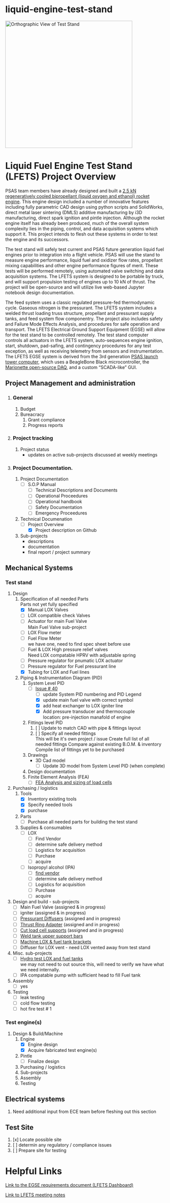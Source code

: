 # liquid-engine-test-stand

<img src="./teststand_orth.png" width="400" alt="Orthographic View of Test Stand">

# Liquid Fuel Engine Test Stand (LFETS) Project Overview

  PSAS team members have already designed and built a [2.5 kN regeneratively cooled bipropellant (liquid oxygen and ethanol) rocket engine](https://github.com/psas/liquid-engine-capstone-2015). This engine design included a number of innovative features including fully parametric CAD design using python scripts and SolidWorks, direct metal laser sintering (DMLS) additive manufacturing by i3D manufacturing, direct spark ignition and pintle injection. Although the rocket engine itself has already been produced, much of the overall system complexity lies in the piping, control, and data acquisition systems which support it. This project intends to flesh out these systems in order to test the engine and its successors.

  The test stand will safely test current and PSAS future generation liquid fuel engines prior to integration into a flight vehicle. PSAS will use the stand to measure engine performance, liquid fuel and oxidizer flow rates, propellant mixing capabilities and other engine performance figures of merit. These tests will be performed remotely, using automated valve switching and data acquisition systems. The LFETS system is designed to be portable by truck, and will support propulsion testing of engines up to 10 kN of thrust. The project will be open-source and will utilize live web-based Jupyter notebook design documentation.

  The feed system uses a classic regulated pressure-fed thermodynamic cycle. Gaseous nitrogen is the pressurant. The LFETS system includes a welded thrust loading truss structure, propellant and pressurant supply tanks, and feed system flow componentry. The project also includes safety and Failure Mode Effects Analysis, and procedures for safe operation and transport.
The LFETS Electrical Ground Support Equipment (EGSE) will allow for the test stand to be controlled remotely. The test stand computer controls all actuators in the LFETS system, auto-sequences engine ignition, start, shutdown, pad-safing, and contingency procedures for any test exception, as well as receiving telemetry from sensors and instrumentation. The LFETS EGSE system is derived from the 3rd generation [PSAS launch tower computer](https://github.com/psas/launch-tower), which uses a BeagleBone Black microcontroller, the [Marionette open-source DAQ](https://marionette-daq.github.io/), and a custom “SCADA-like” GUI.

###

## Project Management and administration
1. ### General
    1. Budget
    2. Bureacracy
         1. Grant compliance
         2. Progress reports
2. ### Project tracking
    1. Project status
         - updates on active sub-projects discussed at weekly meetings
3. ### Project Documentation.
    1. Project Documentation
         - [ ] S.O.P Manual
            - [ ] Technical Descriptions and Documents
            - [ ] Operational Proceedures
            - [ ] Operational handbook
            - [ ] Safety Documentation
            - [ ] Emergency Proceedures
    2. Technical Documenation
         - [ ] Project Overview
             - [X] Project description on Github
    3. Sub-projects 
         - descriptions
         - documentation
         - final report / project summary

## Mechanical Systems 
### Test stand
1. Design
   1. Specification of all needed Parts  
       Parts not yet fully specified
      - [x] Manual LOX Valves
      - [ ] LOX compatible check Valves
      - [ ] Actuator for main Fuel Valve  
           Main Fuel Valve sub-project
      - [ ] LOX Flow meter
      - [ ] Fuel Flow Meter  
           we have one, need to find spec sheet before use
      - [ ] Fuel & LOX High pressure relief valves  
           Need LOX compatable HPRV with adjustable spring
      - [ ] Pressure regulator for pnumatic LOX actuator
      - [ ] Pressure regulator for Fuel pressurant line
      - [x] Tubing for LOX and Fuel lines
   2. Piping & Instrumentation Diagram (PID)
       1. System Level PID
          - [ ] [Issue # 40](https://github.com/psas/liquid-engine-test-stand/issues/40)   
            - [ ] update System PID numbering and PID Legend
            - [x] update main fuel valve with correct symbol
            - [x] add heat exchanger to LOX igniter line
            - [x] Add pressure transducer and thermocouple  
                  location: pre-injection manafold of engine
        2. Fittings level PID
           1. [ ] Update to match CAD with pipe & fittings layout
           2. [ ] Specify all needed fittings  
                 This will be it's own project / issue
                 Create full list of all needed fittings
                 Compare against existing B.O.M. & inventory
                 Compile list of fittings yet to be purchased
        3. Drawings
            -  3D Cad model
                 - [ ] Update 3D model from System Level PID (when complete) 
        4.  Design documentation            
        5.  Finite Element Analysis (FEA)
            - [ ] [FEA Analysis and sizing of load cells](https://github.com/psas/liquid-engine-test-stand/issues/24)  
2. Purchasing / logistics
   1. Tools
      - [x] Inventory existing tools
      - [x] Specify needed tools
      - [x] purchase
   2. Parts
      - [ ] Purchase all needed parts for building the test stand
   3. Supplies & consumables
      - [ ] LOX
        - [ ] Find Vendor
        - [ ] determine safe delivery method
        - [ ] Logistics for acquisition
        - [ ] Purchase
        - [ ] acquire
      - [ ] Isopropyl alcohol (IPA)
        - [ ] [find vendor](https://github.com/psas/liquid-engine-test-stand/issues/38) 
        - [ ] determine safe delivery method
        - [ ] Logistics for acquisition
        - [ ] Purchase
        - [ ] acquire
3. Design and build - sub-projects
   - [ ] Main Fuel Valve (assigned & in progress)
   - [ ] igniter (assigned & in progress)
   - [ ] [Pressurant Diffusers](https://github.com/psas/liquid-engine-test-stand/issues/37) (assigned and in progress)
   - [ ] [Thrust Ring Adapter](https://github.com/psas/liquid-engine-test-stand/issues/36) (assigned and in progress)
   - [ ] [Cut load cell supports](https://github.com/psas/liquid-engine-test-stand/issues/32) (assigned and in progress)
   - [ ] [Weld tank upper support bars](https://github.com/psas/liquid-engine-test-stand/issues/35)
   - [ ] [Machine LOX & fuel tank brackets](https://github.com/psas/liquid-engine-test-stand/issues/34)
   - [ ] Diffuser for LOX vent - need LOX vented away from test stand
4. Misc. sub-projects 
   - [ ] [Hydro test LOX and fuel tanks](https://github.com/psas/liquid-engine-test-stand/issues/23)   
     we may not need to out source this, will need to verify we have what we need internally.
   - [ ] IPA compatable pump with sufficient head to fill Fuel tank 
5. Assembly
    - [ ] yes  
6. Testing
   - [ ] leak testing
   - [ ] cold flow testing
   - [ ] hot fire test # 1

### Test engine(s)
1. Design & Build/Machine
   1. Engine
      - [x] Engine design
      - [x] Acquire fabricated test engine(s)
   2. Pintle
      - [ ] Finalize design
   2. Purchasing / logistics
   3. Sub-projects
   4. Assembly
   5. Testing
   
## Electrical systems
1. Need additional input from ECE team before fleshing out this section

## Test Site
1. [x] Locate possible site
2. [ ] determin any regulatory / compliance issues
3. [ ] Prepare site for testing

# Helpful Links

[Link to the EGSE requirements document (LFETS Dashboard)](https://docs.google.com/document/d/1tynERJ860UtjlAusS-HwE12AD3NaDbKgZLtqMx81SuI/edit?usp=sharing)

[Link to LFETS meeting notes](https://docs.google.com/document/d/1l_8dlIdJznsHb7cQ9t38HIvYR_ec9fbx6pr6vHvQvJs/edit?usp=sharing)
